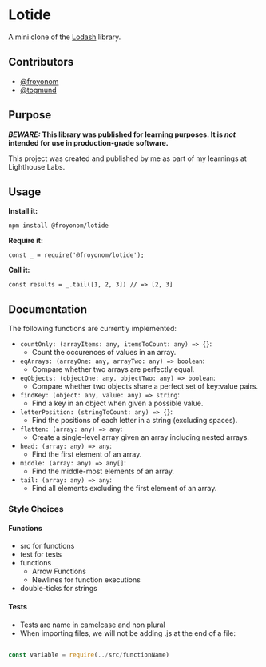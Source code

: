 # Lotide

A mini clone of the [Lodash](https://lodash.com) library.

## Contributors

- [@froyonom](https://github.com/FroyoNom)
- [@togmund](https://github.com/togmund)

## Purpose

**_BEWARE:_ This library was published for learning purposes. It is _not_ intended for use in production-grade software.**

This project was created and published by me as part of my learnings at Lighthouse Labs.

## Usage

**Install it:**

`npm install @froyonom/lotide`

**Require it:**

`const _ = require('@froyonom/lotide');`

**Call it:**

`const results = _.tail([1, 2, 3]) // => [2, 3]`

## Documentation

The following functions are currently implemented:

- `countOnly: (arrayItems: any, itemsToCount: any) => {}`:
  - Count the occurences of values in an array.
- `eqArrays: (arrayOne: any, arrayTwo: any) => boolean`:
  - Compare whether two arrays are perfectly equal.
- `eqObjects: (objectOne: any, objectTwo: any) => boolean`:
  - Compare whether two objects share a perfect set of key:value pairs.
- `findKey: (object: any, value: any) => string`:
  - Find a key in an object when given a possible value.
- `letterPosition: (stringToCount: any) => {}`:
  - Find the positions of each letter in a string (excluding spaces).
- `flatten: (array: any) => any`:
  - Create a single-level array given an array including nested arrays.
- `head: (array: any) => any`:
  - Find the first element of an array.
- `middle: (array: any) => any[]`:
  - Find the middle-most elements of an array.
- `tail: (array: any) => any`:
  - Find all elements excluding the first element of an array.

### Style Choices

#### Functions

- src for functions
- test for tests
- functions
  - Arrow Functions
  - Newlines for function executions
- double-ticks for strings

#### Tests

- Tests are name in camelcase and non plural
- When importing files, we will not be adding .js at the end of a file:

```js

const variable = require(../src/functionName)

```
